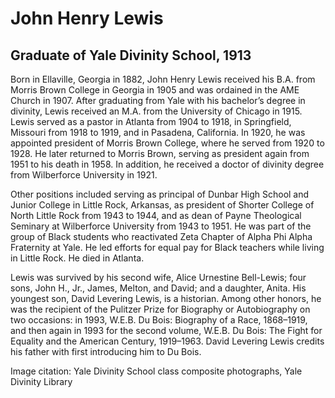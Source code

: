 # John Henry Lewis
## Graduate of Yale Divinity School, 1913
Born in Ellaville, Georgia in 1882, John Henry Lewis received his B.A. from Morris Brown College in Georgia in 1905 and was ordained in the AME Church in 1907. After graduating from Yale with his bachelor’s degree in divinity, Lewis received an M.A. from the University of Chicago in 1915. Lewis served as a pastor in Atlanta from 1904 to 1918, in Springfield, Missouri from 1918 to 1919, and in Pasadena, California. In 1920, he was appointed president of Morris Brown College, where he served from 1920 to 1928. He later returned to Morris Brown, serving as president again from 1951 to his death in 1958. In addition, he received a doctor of divinity degree from Wilberforce University in 1921.  

Other positions included serving as principal of Dunbar High School and Junior College in Little Rock, Arkansas, as president of Shorter College of North Little Rock from 1943 to 1944, and as dean of Payne Theological Seminary at Wilberforce University from 1943 to 1951. He was part of the group of Black students who reactivated Zeta Chapter of Alpha Phi Alpha Fraternity at Yale. He led efforts for equal pay for Black teachers while living in Little Rock. He died in Atlanta.  

Lewis was survived by his second wife, Alice Urnestine Bell-Lewis; four sons, John H., Jr., James, Melton, and David; and a daughter, Anita. His youngest son, David Levering Lewis, is a historian. Among other honors, he was the recipient of the Pulitzer Prize for Biography or Autobiography on two occasions: in 1993, W.E.B. Du Bois: Biography of a Race, 1868–1919, and then again in 1993 for the second volume, W.E.B. Du Bois: The Fight for Equality and the American Century, 1919–1963. David Levering Lewis credits his father with first introducing him to Du Bois.  

Image citation: Yale Divinity School class composite photographs, Yale Divinity Library
